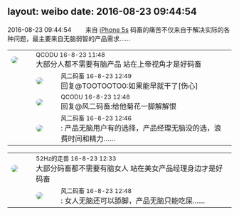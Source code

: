 layout: weibo
date: 2016-08-23 09:44:54
---
<meta name="referrer" content="no-referrer" />

2016-08-23 09:44:54  &nbsp;&nbsp;&nbsp;&nbsp;&nbsp;&nbsp; 来自 <a href="sinaweibo://customweibosource" rel="nofollow">iPhone 5s</a>
码畜的痛苦不仅来自于解决实际的各种问题，最主要来自无脑弱智的产品需求…… ​​​

<table style="width: 100%;">
  <tr>
    <td style="width: 40px;"><img style="border-radius:50%" src="https://tvax1.sinaimg.cn/crop.0.0.512.512.50/6b69631dly8g0l3egwcbcj20e80e8dfu.jpg?KID=imgbed,tva&Expires=1624465777&ssig=UnkCdjWKF%2B"></td>
    <td colspan="2"><small>QCODU 16-8-23 11:48</small><br/>大部分人都不需要有脑产品 站在上帝视角才是好码畜</td>
  </tr>
  <tr>
    <td/>
    <td style="width: 40px;"><img style="border-radius:50%" src="https://tva3.sinaimg.cn/crop.0.0.639.639.50/6d2a6003jw8f3idy69w2gj20hs0hrt9g.jpg?KID=imgbed,tva&Expires=1624465777&ssig=zjoeycBsjT"></td>
    <td><small>风二码畜 16-8-23 12:49</small><br/>回复@TOOTOOTO0:如果能早就干了[伤心]</td>
  </tr>
  <tr>
    <td/>
    <td style="width: 40px;"><img style="border-radius:50%" src="https://tvax1.sinaimg.cn/crop.0.0.512.512.50/6b69631dly8g0l3egwcbcj20e80e8dfu.jpg?KID=imgbed,tva&Expires=1624465777&ssig=UnkCdjWKF%2B"></td>
    <td><small>QCODU 16-8-23 12:48</small><br/>回复@风二码畜:给他菊花一脚解解恨</td>
  </tr>
  <tr>
    <td/>
    <td style="width: 40px;"><img style="border-radius:50%" src="https://tva3.sinaimg.cn/crop.0.0.639.639.50/6d2a6003jw8f3idy69w2gj20hs0hrt9g.jpg?KID=imgbed,tva&Expires=1624465777&ssig=zjoeycBsjT"></td>
    <td><small>风二码畜 16-8-23 12:46</small><br/>: 产品无脑用户有的选择，产品经理无脑没的选，浪费时间和精力……</td>
  </tr>
</table>

<table style="width: 100%;">
  <tr>
    <td style="width: 40px;"><img style="border-radius:50%" src="https://tva4.sinaimg.cn/crop.0.0.180.180.50/8beaf773jw1e8qgp5bmzyj2050050aa8.jpg?KID=imgbed,tva&Expires=1624465777&ssig=QhMfzKdOx%2F"></td>
    <td colspan="2"><small>52Hz的走兽 16-8-23 12:33</small><br/>大部分码畜都不需要有脑女人 站在美女产品经理身边才是好码畜</td>
  </tr>
  <tr>
    <td/>
    <td style="width: 40px;"><img style="border-radius:50%" src="https://tva3.sinaimg.cn/crop.0.0.639.639.50/6d2a6003jw8f3idy69w2gj20hs0hrt9g.jpg?KID=imgbed,tva&Expires=1624465777&ssig=zjoeycBsjT"></td>
    <td><small>风二码畜 16-8-23 12:48</small><br/>: 女人无脑还可以舔脚，产品无脑只能吃屎……</td>
  </tr>
</table>
